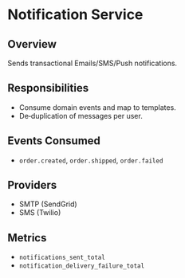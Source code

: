 # Notification Service

## Overview
Sends transactional Emails/SMS/Push notifications.

## Responsibilities
- Consume domain events and map to templates.
- De‑duplication of messages per user.

## Events Consumed
- `order.created`, `order.shipped`, `order.failed`

## Providers
- SMTP (SendGrid)
- SMS (Twilio)

## Metrics
- `notifications_sent_total`
- `notification_delivery_failure_total`